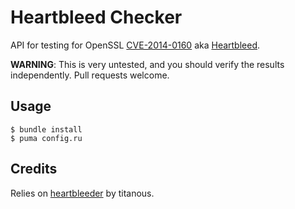 # Heartbleed Checker

API for testing for OpenSSL
[CVE-2014-0160](https://www.openssl.org/news/secadv_20140407.txt) aka
[Heartbleed](http://heartbleed.com/).

**WARNING**: This is very untested, and you should verify the results
independently. Pull requests welcome.

## Usage

```text
$ bundle install
$ puma config.ru
```

## Credits

Relies on [heartbleeder](https://github.com/titanous/heartbleeder) by titanous.
